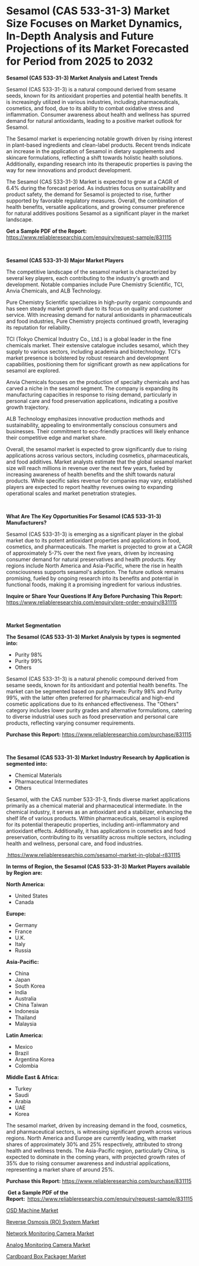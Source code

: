 <p><h1>Sesamol (CAS 533-31-3) Market Size Focuses on Market Dynamics, In-Depth Analysis and Future Projections of its Market Forecasted for Period from 2025 to 2032</h1></p><p><strong>Sesamol (CAS 533-31-3) Market Analysis and Latest Trends</strong></p>
<p><p>Sesamol (CAS 533-31-3) is a natural compound derived from sesame seeds, known for its antioxidant properties and potential health benefits. It is increasingly utilized in various industries, including pharmaceuticals, cosmetics, and food, due to its ability to combat oxidative stress and inflammation. Consumer awareness about health and wellness has spurred demand for natural antioxidants, leading to a positive market outlook for Sesamol.</p><p>The Sesamol market is experiencing notable growth driven by rising interest in plant-based ingredients and clean-label products. Recent trends indicate an increase in the application of Sesamol in dietary supplements and skincare formulations, reflecting a shift towards holistic health solutions. Additionally, expanding research into its therapeutic properties is paving the way for new innovations and product development.</p><p>The Sesamol (CAS 533-31-3) Market is expected to grow at a CAGR of 6.4% during the forecast period. As industries focus on sustainability and product safety, the demand for Sesamol is projected to rise, further supported by favorable regulatory measures. Overall, the combination of health benefits, versatile applications, and growing consumer preference for natural additives positions Sesamol as a significant player in the market landscape.</p></p>
<p><strong>Get a Sample PDF of the Report:&nbsp;</strong> <a href="https://www.reliableresearchiq.com/enquiry/request-sample/831115?utm_campaign=1129&utm_medium=2&utm_source=Github&utm_content=ia&utm_term=25032025&utm_id=sesamol-cas-533-31-3">https://www.reliableresearchiq.com/enquiry/request-sample/831115</a></p>
<p>&nbsp;</p>
<p><strong>Sesamol (CAS 533-31-3) Major Market Players</strong></p>
<p><p>The competitive landscape of the sesamol market is characterized by several key players, each contributing to the industry's growth and development. Notable companies include Pure Chemistry Scientific, TCI, Anvia Chemicals, and ALB Technology. </p><p>Pure Chemistry Scientific specializes in high-purity organic compounds and has seen steady market growth due to its focus on quality and customer service. With increasing demand for natural antioxidants in pharmaceuticals and food industries, Pure Chemistry projects continued growth, leveraging its reputation for reliability.</p><p>TCI (Tokyo Chemical Industry Co., Ltd.) is a global leader in the fine chemicals market. Their extensive catalogue includes sesamol, which they supply to various sectors, including academia and biotechnology. TCI's market presence is bolstered by robust research and development capabilities, positioning them for significant growth as new applications for sesamol are explored.</p><p>Anvia Chemicals focuses on the production of specialty chemicals and has carved a niche in the sesamol segment. The company is expanding its manufacturing capacities in response to rising demand, particularly in personal care and food preservation applications, indicating a positive growth trajectory.</p><p>ALB Technology emphasizes innovative production methods and sustainability, appealing to environmentally conscious consumers and businesses. Their commitment to eco-friendly practices will likely enhance their competitive edge and market share.</p><p>Overall, the sesamol market is expected to grow significantly due to rising applications across various sectors, including cosmetics, pharmaceuticals, and food additives. Market analysts estimate that the global sesamol market size will reach millions in revenue over the next few years, fueled by increasing awareness of health benefits and the shift towards natural products. While specific sales revenue for companies may vary, established players are expected to report healthy revenues owing to expanding operational scales and market penetration strategies.</p></p>
<p>&nbsp;</p>
<p><strong>What Are The Key Opportunities For Sesamol (CAS 533-31-3) Manufacturers?</strong></p>
<p><p>Sesamol (CAS 533-31-3) is emerging as a significant player in the global market due to its potent antioxidant properties and applications in food, cosmetics, and pharmaceuticals. The market is projected to grow at a CAGR of approximately 5-7% over the next five years, driven by increasing consumer demand for natural preservatives and health products. Key regions include North America and Asia-Pacific, where the rise in health consciousness supports sesamol's adoption. The future outlook remains promising, fueled by ongoing research into its benefits and potential in functional foods, making it a promising ingredient for various industries.</p></p>
<p><strong>Inquire or Share Your Questions If Any Before Purchasing This Report:</strong> <a href="https://www.reliableresearchiq.com/enquiry/pre-order-enquiry/831115?utm_campaign=1129&utm_medium=2&utm_source=Github&utm_content=ia&utm_term=25032025&utm_id=sesamol-cas-533-31-3">https://www.reliableresearchiq.com/enquiry/pre-order-enquiry/831115</a></p>
<p>&nbsp;</p>
<p><strong>Market Segmentation</strong></p>
<p><strong>The Sesamol (CAS 533-31-3) Market Analysis by types is segmented into:</strong></p>
<p><ul><li>Purity 98%</li><li>Purity 99%</li><li>Others</li></ul></p>
<p><p>Sesamol (CAS 533-31-3) is a natural phenolic compound derived from sesame seeds, known for its antioxidant and potential health benefits. The market can be segmented based on purity levels: Purity 98% and Purity 99%, with the latter often preferred for pharmaceutical and high-end cosmetic applications due to its enhanced effectiveness. The "Others" category includes lower purity grades and alternative formulations, catering to diverse industrial uses such as food preservation and personal care products, reflecting varying consumer requirements.</p></p>
<p><strong>Purchase this Report:&nbsp;</strong><a href="https://www.reliableresearchiq.com/purchase/831115?utm_campaign=1129&utm_medium=2&utm_source=Github&utm_content=ia&utm_term=25032025&utm_id=sesamol-cas-533-31-3">https://www.reliableresearchiq.com/purchase/831115</a></p>
<p>&nbsp;</p>
<p><strong>The Sesamol (CAS 533-31-3) Market Industry Research by Application is segmented into:</strong></p>
<p><ul><li>Chemical Materials</li><li>Pharmaceutical Intermediates</li><li>Others</li></ul></p>
<p><p>Sesamol, with the CAS number 533-31-3, finds diverse market applications primarily as a chemical material and pharmaceutical intermediate. In the chemical industry, it serves as an antioxidant and a stabilizer, enhancing the shelf life of various products. Within pharmaceuticals, sesamol is explored for its potential therapeutic properties, including anti-inflammatory and antioxidant effects. Additionally, it has applications in cosmetics and food preservation, contributing to its versatility across multiple sectors, including health and wellness, personal care, and food industries.</p></p>
<p><a href="https://www.reliableresearchiq.com/sesamol-market-in-global-r831115?utm_campaign=1129&utm_medium=2&utm_source=Github&utm_content=ia&utm_term=25032025&utm_id=sesamol-cas-533-31-3">&nbsp;https://www.reliableresearchiq.com/sesamol-market-in-global-r831115</a></p>
<p><strong>In terms of Region, the Sesamol (CAS 533-31-3) Market Players available by Region are:</strong></p>
<p>
    <p> <strong> North America: </strong>
        <ul>
            <li>United States</li>
            <li>Canada</li>
        </ul>
        </p> 
    <p> <strong> Europe: </strong>
        <ul>
            <li>Germany</li>
            <li>France</li>
            <li>U.K.</li>
            <li>Italy</li>
            <li>Russia</li>
        </ul>
        </p> 
    <p> <strong> Asia-Pacific: </strong>
        <ul>
            <li>China</li>
            <li>Japan</li>
            <li>South Korea</li>
            <li>India</li>
            <li>Australia</li>
            <li>China Taiwan</li>
            <li>Indonesia</li>
            <li>Thailand</li>
            <li>Malaysia</li>
        </ul>
        </p> 
    <p> <strong> Latin America: </strong>
        <ul>
            <li>Mexico</li>
            <li>Brazil</li>
            <li>Argentina Korea</li>
            <li>Colombia</li>
        </ul>
        </p> 
    <p> <strong> Middle East & Africa: </strong>
        <ul>
            <li>Turkey</li>
            <li>Saudi</li>
            <li>Arabia</li>
            <li>UAE</li>
            <li>Korea</li>
        </ul>
    </p>
    </p>
<p><p>The sesamol market, driven by increasing demand in the food, cosmetics, and pharmaceutical sectors, is witnessing significant growth across various regions. North America and Europe are currently leading, with market shares of approximately 30% and 25% respectively, attributed to strong health and wellness trends. The Asia-Pacific region, particularly China, is expected to dominate in the coming years, with projected growth rates of 35% due to rising consumer awareness and industrial applications, representing a market share of around 25%.</p></p>
<p><strong>Purchase this Report: </strong><a href="https://www.reliableresearchiq.com/purchase/831115?utm_campaign=1129&utm_medium=2&utm_source=Github&utm_content=ia&utm_term=25032025&utm_id=sesamol-cas-533-31-3">https://www.reliableresearchiq.com/purchase/831115</a></p>
<p>&nbsp;<strong>Get a Sample PDF of the Report:&nbsp;&nbsp;</strong><a href="https://www.reliableresearchiq.com/enquiry/request-sample/831115?utm_campaign=1129&utm_medium=2&utm_source=Github&utm_content=ia&utm_term=25032025&utm_id=sesamol-cas-533-31-3">https://www.reliableresearchiq.com/enquiry/request-sample/831115</a></p>
<p><strong></strong></p>
<p><p><a href="https://github.com/snapetylerho/Market-Research-Report-List-1/blob/main/osd-machine-market.md?utm_campaign=1129&utm_medium=2&utm_source=Github&utm_content=ia&utm_term=25032025&utm_id=sesamol-cas-533-31-3">OSD Machine Market</a></p><p><a href="https://github.com/iwanesucices/Market-Research-Report-List-1/blob/main/reverse-osmosis-ro-system-market.md?utm_campaign=1129&utm_medium=2&utm_source=Github&utm_content=ia&utm_term=25032025&utm_id=sesamol-cas-533-31-3">Reverse Osmosis (RO) System Market</a></p><p><a href="https://github.com/hatlepigna2s/Market-Research-Report-List-1/blob/main/network-monitoring-camera-market.md?utm_campaign=1129&utm_medium=2&utm_source=Github&utm_content=ia&utm_term=25032025&utm_id=sesamol-cas-533-31-3">Network Monitoring Camera Market</a></p><p><a href="https://github.com/stunzkocotpv/Market-Research-Report-List-1/blob/main/analog-monitoring-camera-market.md?utm_campaign=1129&utm_medium=2&utm_source=Github&utm_content=ia&utm_term=25032025&utm_id=sesamol-cas-533-31-3">Analog Monitoring Camera Market</a></p><p><a href="https://github.com/sulvantomppa/Market-Research-Report-List-1/blob/main/cardboard-box-packager-market.md?utm_campaign=1129&utm_medium=2&utm_source=Github&utm_content=ia&utm_term=25032025&utm_id=sesamol-cas-533-31-3">Cardboard Box Packager Market</a></p></p>